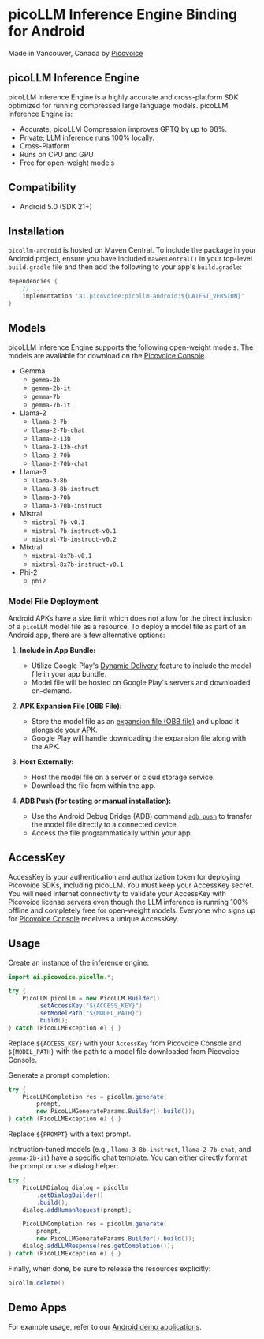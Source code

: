 # picoLLM Inference Engine Binding for Android

Made in Vancouver, Canada by [Picovoice](https://picovoice.ai)

## picoLLM Inference Engine

picoLLM Inference Engine is a highly accurate and cross-platform SDK optimized for running compressed large language
models. picoLLM Inference Engine is:

- Accurate; picoLLM Compression improves GPTQ by up to 98%.
- Private; LLM inference runs 100% locally.
- Cross-Platform
- Runs on CPU and GPU
- Free for open-weight models

## Compatibility

- Android 5.0 (SDK 21+)

## Installation

`picollm-android` is hosted on Maven Central. To include the package in your Android project, ensure you have
included `mavenCentral()` in your top-level `build.gradle` file and then add the following to your
app's `build.gradle`:

```groovy
dependencies {
    // ...
    implementation 'ai.picovoice:picollm-android:${LATEST_VERSION}'
}
```

## Models

picoLLM Inference Engine supports the following open-weight models. The models are available for download on the [Picovoice Console](https://console.picovoice.ai/).

- Gemma
    - `gemma-2b`
    - `gemma-2b-it`
    - `gemma-7b`
    - `gemma-7b-it`
- Llama-2
    - `llama-2-7b`
    - `llama-2-7b-chat`
    - `llama-2-13b`
    - `llama-2-13b-chat`
    - `llama-2-70b`
    - `llama-2-70b-chat`
- Llama-3
    - `llama-3-8b`
    - `llama-3-8b-instruct`
    - `llama-3-70b`
    - `llama-3-70b-instruct`
- Mistral
    - `mistral-7b-v0.1`
    - `mistral-7b-instruct-v0.1`
    - `mistral-7b-instruct-v0.2`
- Mixtral
    - `mixtral-8x7b-v0.1`
    - `mixtral-8x7b-instruct-v0.1`
- Phi-2
  - `phi2`

### Model File Deployment

Android APKs have a size limit which does not allow for the direct inclusion of a `picoLLM` model file as a resource. To deploy a model file as part of an Android app, there are a few alternative options:

1. **Include in App Bundle:**
   - Utilize Google Play's [Dynamic Delivery](https://developer.android.com/guide/playcore/dynamic-delivery) feature to include the model file in your app bundle.
   - Model file will be hosted on Google Play's servers and downloaded on-demand.

2. **APK Expansion File (OBB File):**
   - Store the model file as an [expansion file (OBB file)](https://developer.android.com/google/play/expansion-files) and upload it alongside your APK.
   - Google Play will handle downloading the expansion file along with the APK.

3. **Host Externally:**
   - Host the model file on a server or cloud storage service.
   - Download the file from within the app.

4. **ADB Push (for testing or manual installation):**
   - Use the Android Debug Bridge (ADB) command [`adb push`](https://developer.android.com/studio/command-line/adb#copyfiles) to transfer the model file directly to a connected device.
   - Access the file programmatically within your app.

## AccessKey

AccessKey is your authentication and authorization token for deploying Picovoice SDKs, including picoLLM.
You must keep your AccessKey secret. You will need internet connectivity to validate your AccessKey with
Picovoice license servers even though the LLM inference is running 100% offline and completely free for
open-weight models. Everyone who signs up for [Picovoice Console](https://console.picovoice.ai/) receives a unique AccessKey.

## Usage

Create an instance of the inference engine:

```java
import ai.picovoice.picollm.*;

try {
    PicoLLM picollm = new PicoLLM.Builder()
        .setAccessKey("${ACCESS_KEY}")
        .setModelPath("${MODEL_PATH}")
        .build();
} catch (PicoLLMException e) { }
```

Replace `${ACCESS_KEY}` with your `AccessKey` from Picovoice Console and `${MODEL_PATH}` with the path to a model file downloaded from Picovoice Console.

Generate a prompt completion:
```java
try {
    PicoLLMCompletion res = picollm.generate(
        prompt,
        new PicoLLMGenerateParams.Builder().build());
} catch (PicoLLMException e) { }
```

Replace `${PROMPT}` with a text prompt.

Instruction-tuned models (e.g., `llama-3-8b-instruct`, `llama-2-7b-chat`, and `gemma-2b-it`) have a specific chat
template. You can either directly format the prompt or use a dialog helper:

```java
try {
    PicoLLMDialog dialog = picollm
        .getDialogBuilder()
        .build();
    dialog.addHumanRequest(prompt);

    PicoLLMCompletion res = picollm.generate(
        prompt,
        new PicoLLMGenerateParams.Builder().build());
    dialog.addLLMResponse(res.getCompletion());
} catch (PicoLLMException e) { }
```

Finally, when done, be sure to release the resources explicitly:

```java
picollm.delete()
```

## Demo Apps

For example usage, refer to our [Android demo applications](../../demo/android).

